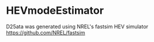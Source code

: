 # HEVmodeEstimator

D25ata was generated using NREL's fastsim HEV simulator https://github.com/NREL/fastsim
